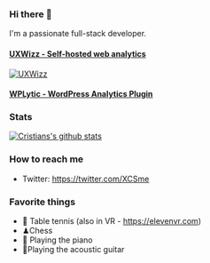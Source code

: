 ### Hi there 👋

I'm a passionate full-stack developer. 


#### [UXWizz - Self-hosted web analytics](https://www.uxwizz.com/)
[![UXWizz](https://www.uxwizz.com/img/uxwizz_logo.png)](https://www.uxwizz.com/)

#### [WPLytic - WordPress Analytics Plugin](https://www.wplytic.com/)

### Stats

[![Cristians's github stats](https://github-readme-stats.vercel.app/api?username=cristy94)](https://github.com/cristy94/github-readme-stats)

###  How to reach me

- Twitter: https://twitter.com/XCSme


### Favorite things
 - 🏓 Table tennis (also in VR - https://elevenvr.com)
 - ♟Chess
 - 🎹 Playing the piano
 - 🎸Playing the acoustic guitar

<!--
**Cristy94/cristy94** is a ✨ _special_ ✨ repository because its `README.md` (this file) appears on your GitHub profile.

Here are some ideas to get you started:

- 🔭 I’m currently working on ...
- 🌱 I’m currently learning ...
- 👯 I’m looking to collaborate on ...
- 🤔 I’m looking for help with ...
- 💬 Ask me about ...
- 📫 How to reach me: ...
- 😄 Pronouns: ...
- ⚡ Fun fact: ...
-->
